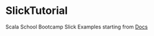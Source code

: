 # SlickTutorial
Scala School Bootcamp Slick Examples starting from [Docs](https://github.com/slick/slick/blob/master/doc/code/FirstExample.scala)
